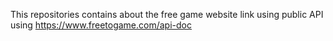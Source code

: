 This repositories contains about the free game website link using public API using https://www.freetogame.com/api-doc 
